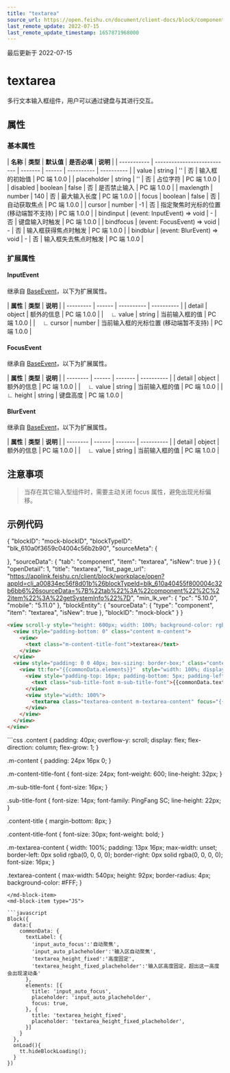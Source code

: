 ```yaml
---
title: "textarea"
source_url: https://open.feishu.cn/document/client-docs/block/component/form/textarea
last_remote_update: 2022-07-15
last_remote_update_timestamp: 1657871968000
---
```

最后更新于 2022-07-15

# textarea
多行文本输入框组件，用户可以通过键盘与其进行交互。

## 属性
### 基本属性

| **名称**      | **类型**                      | **默认值** | **是否必填** | **说明**     |
| ----------- | --------------------------- | ------- | ------ | ---------- | ---------- |
| value       | string                      | ''      | 否      | 输入框的初始值    | PC 端 1.0.0 |
| placeholder | string                      | ''     | 否      | 占位字符       | PC 端 1.0.0 |
| disabled    | boolean                     | false   | 否      | 是否禁止输入     | PC 端 1.0.0 |
| maxlength   | number                      | 140     | 否      | 最大输入长度     | PC 端 1.0.0 |
| focus       | boolean                     | false   | 否      | 自动获取焦点       | PC 端 1.0.0 |
| cursor      | number                      | -1     | 否      | 指定聚焦时光标的位置 (移动端暂不支持) | PC 端 1.0.0 |
| bindinput   | (event: InputEvent) => void | -      | 否      | 键盘输入时触发    | PC 端 1.0.0 |
| bindfocus   | (event: FocusEvent) => void | -      | 否      | 输入框获得焦点时触发 | PC 端 1.0.0 |
| bindblur    | (event: BlurEvent) => void  | -      | 否      | 输入框失去焦点时触发 | PC 端 1.0.0 |

### 扩展属性
#### InputEvent

继承自 [BaseEvent](https://open.feishu.cn/document/uAjLw4CM/uYjL24iN/block/block-frame/view-layer/event-system)，以下为扩展属性。

| **属性**    | **类型** | **说明**     |
| --------- | ------ | ---------- | ---------- |
| detail    | object | 额外的信息      | PC 端 1.0.0 |
|  ∟ value  | string | 当前输入框的值    | PC 端 1.0.0 |
|  ∟ cursor | number | 当前输入框的光标位置 (移动端暂不支持) | PC 端 1.0.0 |

#### FocusEvent

继承自 [BaseEvent](https://open.feishu.cn/document/uAjLw4CM/uYjL24iN/block/block-frame/view-layer/event-system)，以下为扩展属性。

| **属性**   | **类型** | **说明**  |
| -------- | ------ | ------- | ---------- |
| detail   | object | 额外的信息   | PC 端 1.0.0 |
|  ∟ value | string | 当前输入框的值 | PC 端 1.0.0 |
| ∟ height | string | 键盘高度    | PC 端 1.0.0 |

#### BlurEvent

继承自 [BaseEvent](https://open.feishu.cn/document/uAjLw4CM/uYjL24iN/block/block-frame/view-layer/event-system)，以下为扩展属性。

| **属性**   | **类型** | **说明**  |
| -------- | ------ | ------- | ---------- |
| detail   | object | 额外的信息   | PC 端 1.0.0 |
|  ∟ value | string | 当前输入框的值 | PC 端 1.0.0 |

## 注意事项
> 当存在其它输入型组件时，需要主动关闭 focus 属性，避免出现光标偏移。

## 示例代码
<md-block>
<md-block-entity>
{
    "blockID": "mock-blockID", 
	"blockTypeID": "blk_610a0f3659c04004c56b2b90", 
    "sourceMeta": {

}, 
    "sourceData": {
    	"tab": "component",
    	"item": "textarea",
    	"isNew": true
    }
}
</md-block-entity>
 <md-block-appLink>
{
    "openDetail": 1, 
    "title": "textarea", 
    "list_page_url": "https://applink.feishu.cn/client/block/workplace/open?appId=cli_a00834ec56f8d01b%26blockTypeId=blk_610a40455f800004c32b6bb6%26sourceData=%7B%22tab%22%3A%22component%22%2C%22item%22%3A%22getSystemInfo%22%7D", 
    "min_lk_ver": {
        "pc": "5.10.0", 
        "mobile": "5.11.0"
    },
    "blockEntity": {
        "sourceData": {
            "type": "component",
            "item": "textarea",
            "isNew": true
        },
  		"blockID": "mock-block"
    }
}
</md-block-appLink>
<md-block-item type="TTML">
```html
<view scroll-y style="height: 600px; width: 100%; background-color: rgba(31, 35, 41, 0.05);">
  <view style="padding-bottom: 0" class="content m-content">
    <view>
      <text class="m-content-title-font">textarea</text>
    </view>
  </view>
  <view style="padding: 0 0 40px; box-sizing: border-box;" class="content m-content">
    <view tt:for="{{commonData.elements}}"  style="width: 100%; display: flex; flex-direction: column;">
      <view style="padding-top: 16px; padding-bottom: 5px; padding-left: 16px; padding-right: 16px;" class="sub-title">
        <text class="sub-title-font m-sub-title-font">{{commonData.textLabel[item.title]}}</text>
      </view>
      <view style="width: 100%">
        <textarea class="textarea-content m-textarea-content" focus="{{item.focus}}" placeholder="{{commonData.textLabel[item.placeholder]}}" placeholder-color="rgba(143, 149, 158, 1)"></textarea>
      </view>
    </view>
  </view>
</view>
```
</md-block-item>
<md-block-item type="TTSS">
```css
.content {
  padding: 40px;
  overflow-y: scroll;
  display: flex;
  flex-direction: column;
  flex-grow: 1;
}

.m-content {
  padding: 24px 16px 0;
}

.m-content-title-font {
  font-size: 24px;
  font-weight: 600;
  line-height: 32px;
}

.m-sub-title-font {
  font-size: 16px;
}

.sub-title-font {
  font-size: 14px;
  font-family: PingFang SC;
  line-height: 22px;
}

.content-title {
  margin-bottom: 8px;
}

.content-title-font {
  font-size: 30px;
  font-weight: bold;
}

.m-textarea-content {
  width: 100%;
  padding: 13px 16px;
  max-width: unset;
  border-left: 0px solid rgba(0, 0, 0, 0);
  border-right: 0px solid rgba(0, 0, 0, 0);
  font-size: 16px;
}

.textarea-content {
  max-width: 540px;
  height: 92px;
  border-radius: 4px;
  background-color: #FFF;
}

```
</md-block-item>
<md-block-item type="JS">

```javascript
Block({
  data:{
    commonData: {
      textLabel: {
        'input_auto_focus':'自动聚焦',
        'input_auto_placheholder':'输入区自动聚焦',
        'textarea_height_fixed':'高度固定',
        'textarea_height_fixed_placheholder':'输入区高度固定，超出这一高度会出现滚动条'
      },
      elements: [{
        title: 'input_auto_focus',
        placeholder: 'input_auto_placheholder',
        focus: true,
      }, {
        title: 'textarea_height_fixed',
        placeholder: 'textarea_height_fixed_placheholder',
      }]
    }
  },
  onLoad(){
    tt.hideBlockLoading();
  }
})
```
</md-block-item>
</md-block>
